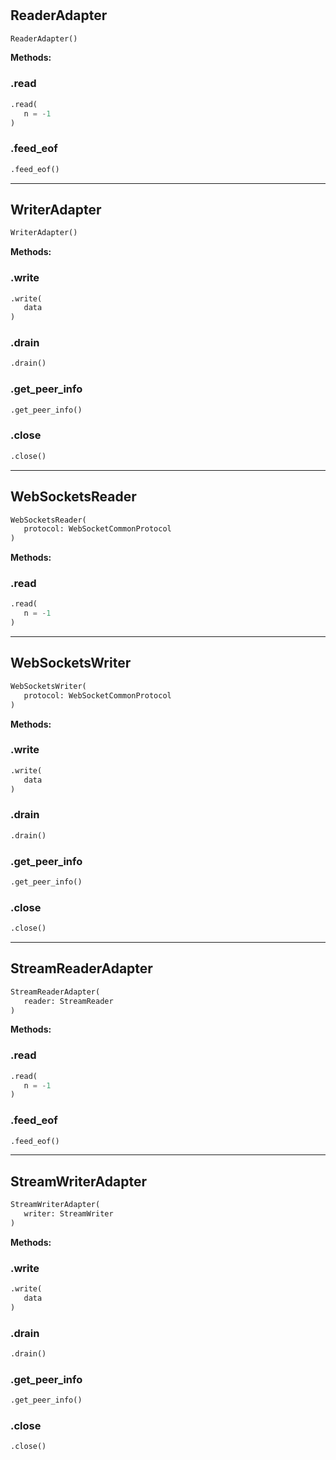 #


## ReaderAdapter
```python 
ReaderAdapter()
```




**Methods:**


### .read
```python
.read(
   n = -1
)
```


### .feed_eof
```python
.feed_eof()
```


----


## WriterAdapter
```python 
WriterAdapter()
```




**Methods:**


### .write
```python
.write(
   data
)
```


### .drain
```python
.drain()
```


### .get_peer_info
```python
.get_peer_info()
```


### .close
```python
.close()
```


----


## WebSocketsReader
```python 
WebSocketsReader(
   protocol: WebSocketCommonProtocol
)
```




**Methods:**


### .read
```python
.read(
   n = -1
)
```


----


## WebSocketsWriter
```python 
WebSocketsWriter(
   protocol: WebSocketCommonProtocol
)
```




**Methods:**


### .write
```python
.write(
   data
)
```


### .drain
```python
.drain()
```


### .get_peer_info
```python
.get_peer_info()
```


### .close
```python
.close()
```


----


## StreamReaderAdapter
```python 
StreamReaderAdapter(
   reader: StreamReader
)
```




**Methods:**


### .read
```python
.read(
   n = -1
)
```


### .feed_eof
```python
.feed_eof()
```


----


## StreamWriterAdapter
```python 
StreamWriterAdapter(
   writer: StreamWriter
)
```




**Methods:**


### .write
```python
.write(
   data
)
```


### .drain
```python
.drain()
```


### .get_peer_info
```python
.get_peer_info()
```


### .close
```python
.close()
```

